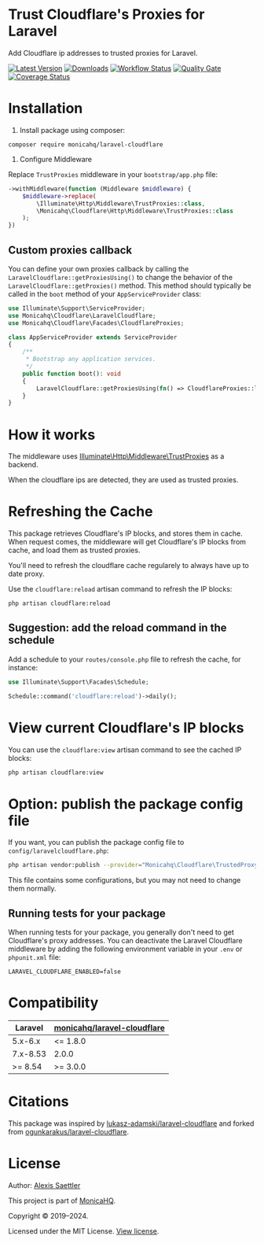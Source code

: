 # Trust Cloudflare's Proxies for Laravel

Add Cloudflare ip addresses to trusted proxies for Laravel.

[![Latest Version](https://img.shields.io/packagist/v/monicahq/laravel-cloudflare?style=flat-square&label=Latest%20Version)](https://github.com/monicahq/laravel-cloudflare/releases)
[![Downloads](https://img.shields.io/packagist/dt/monicahq/laravel-cloudflare?style=flat-square&label=Downloads)](https://packagist.org/packages/monicahq/laravel-cloudflare)
[![Workflow Status](https://img.shields.io/github/workflow/status/monicahq/laravel-cloudflare/Unit%20tests?style=flat-square&label=Workflow%20Status)](https://github.com/monicahq/laravel-cloudflare/actions?query=branch%3Amain)
[![Quality Gate](https://img.shields.io/sonar/quality_gate/monicahq_laravel-cloudflare?server=https%3A%2F%2Fsonarcloud.io&style=flat-square&label=Quality%20Gate)](https://sonarcloud.io/dashboard?id=monicahq_laravel-cloudflare)
[![Coverage Status](https://img.shields.io/sonar/coverage/monicahq_laravel-cloudflare?server=https%3A%2F%2Fsonarcloud.io&style=flat-square&label=Coverage%20Status)](https://sonarcloud.io/dashboard?id=monicahq_laravel-cloudflare)


# Installation

1. Install package using composer:
```
composer require monicahq/laravel-cloudflare
```


1. Configure Middleware

Replace `TrustProxies` middleware in your `bootstrap/app.php` file:

```php
->withMiddleware(function (Middleware $middleware) {
    $middleware->replace(
        \Illuminate\Http\Middleware\TrustProxies::class,
        \Monicahq\Cloudflare\Http\Middleware\TrustProxies::class
    );
})
```

## Custom proxies callback

You can define your own proxies callback by calling the `LaravelCloudflare::getProxiesUsing()` to change the behavior of the `LaravelCloudflare::getProxies()` method.
This method should typically be called in the `boot` method of your `AppServiceProvider` class:

```php
use Illuminate\Support\ServiceProvider;
use Monicahq\Cloudflare\LaravelCloudflare;
use Monicahq\Cloudflare\Facades\CloudflareProxies;

class AppServiceProvider extends ServiceProvider
{
    /**
     * Bootstrap any application services.
     */
    public function boot(): void
    {
        LaravelCloudflare::getProxiesUsing(fn() => CloudflareProxies::load());
    }
}
```


# How it works

The middleware uses [Illuminate\Http\Middleware\TrustProxies](https://github.com/laravel/framework/blob/8.x/src/Illuminate/Http/Middleware/TrustProxies.php) as a backend.

When the cloudflare ips are detected, they are used as trusted proxies.


# Refreshing the Cache

This package retrieves Cloudflare's IP blocks, and stores them in cache.
When request comes, the middleware will get Cloudflare's IP blocks from cache, and load them as trusted proxies.

You'll need to refresh the cloudflare cache regularely to always have up to date proxy.

Use the `cloudflare:reload` artisan command to refresh the IP blocks:

```sh
php artisan cloudflare:reload
```

## Suggestion: add the reload command in the schedule

Add a schedule to your `routes/console.php` file to refresh the cache, for instance:

```php
use Illuminate\Support\Facades\Schedule;

Schedule::command('cloudflare:reload')->daily();
```

# View current Cloudflare's IP blocks

You can use the `cloudflare:view` artisan command to see the cached IP blocks:

```sh
php artisan cloudflare:view
```

# Option: publish the package config file

If you want, you can publish the package config file to `config/laravelcloudflare.php`:

```sh
php artisan vendor:publish --provider="Monicahq\Cloudflare\TrustedProxyServiceProvider"
```

This file contains some configurations, but you may not need to change them normally.

## Running tests for your package

When running tests for your package, you generally don't need to get Cloudflare's proxy addresses.
You can deactivate the Laravel Cloudflare middleware by adding the following environment variable in
your `.env` or `phpunit.xml` file:

```
LARAVEL_CLOUDFLARE_ENABLED=false
```


# Compatibility

| Laravel  | [monicahq/laravel-cloudflare](https://github.com/monicahq/laravel-cloudflare) |
|----------|----------|
| 5.x-6.x  | <= 1.8.0 |
| 7.x-8.53 |  2.0.0   |
| >= 8.54 | >= 3.0.0 |


# Citations

This package was inspired by [lukasz-adamski/laravel-cloudflare](https://github.com/lukasz-adamski/laravel-cloudflare) and forked from [ogunkarakus/laravel-cloudflare](https://github.com/ogunkarakus/laravel-cloudflare).


# License

Author: [Alexis Saettler](https://github.com/asbiin)

This project is part of [MonicaHQ](https://github.com/monicahq/).

Copyright © 2019–2024.

Licensed under the MIT License. [View license](LICENSE.md).
